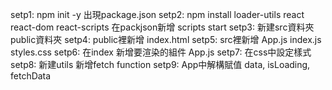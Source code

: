 
setp1: npm init -y  出現package.json
setp2: npm install loader-utils react react-dom react-scripts 在packjson新增 scripts start 
setp3: 新建src資料夾 public資料夾
setp4: public裡新增 index.html
setp5: src裡新增 App.js index.js styles.css
setp6: 在index 新增要渲染的組件 App.js
setp7: 在css中設定樣式
setp8: 新建utils 新增fetch function
setp9: App中解構賦值 data, isLoading, fetchData

